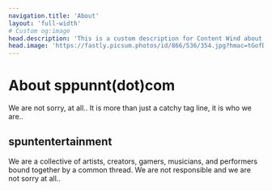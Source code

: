 ```yaml
---
navigation.title: 'About'
layout: 'full-width'
# Custom og:image
head.description: 'This is a custom description for Content Wind about page.'
head.image: 'https://fastly.picsum.photos/id/866/536/354.jpg?hmac=tGofDTV7tl2rprappPzKFiZ9vDh5MKj39oa2D--gqhA'
---
```


# About sppunnt(dot)com

We are not sorry, at all.. It is more than just a catchy tag line, it is who we are..

## spuntentertainment

We are a collective of artists, creators, gamers, musicians, and performers bound together by a common thread. We are not responsible and we are not sorry at all..

<script src="https://gist.github.com/HashbrownKazang/31a28baf418c17ee5fc48ee901b69027.js"></script>
